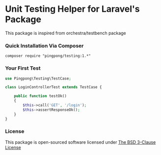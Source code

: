 Unit Testing Helper for Laravel's Package
=========

This package is inspired from orchestra/testbench package

### Quick Installation Via Composer

```
composer require "pingpong/testing:1.*"
```

### Your First Test

```php
use Pingpong\Testing\TestCase;

class LoginControllerTest extends TestCase {

    public function testOk()
    {
        $this->call('GET', '/login');
        $this->assertResponseOk();
    }
}
```

### License

This package is open-sourced software licensed under [The BSD 3-Clause License](http://opensource.org/licenses/BSD-3-Clause)
